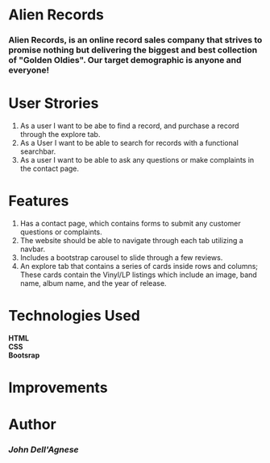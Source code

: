 # Alien Records

### Alien Records, is an online record sales company that strives to promise nothing but delivering the biggest and best collection of "Golden Oldies". Our target demographic is anyone and everyone!

# User Strories

1. As a user I want to be abe to find a record, and purchase a record through the explore tab.
2. As a User I want to be able to search for records with a functional searchbar.
3. As a user I want to be able to ask any questions or make complaints in the contact page.

# Features

1. Has a contact page, which contains forms to submit any customer questions or complaints.
2. The website should be able to navigate through each tab utilizing a navbar.
3. Includes a bootstrap carousel to slide through a few reviews.
4. An explore tab that contains a series of cards inside rows and columns; These cards contain the Vinyl/LP listings which include an image, band name, album name, and the year of release.

# Technologies Used

**HTML** <br>
**CSS** <br>
**Bootsrap** <br>

# Improvements

# Author

### _John Dell'Agnese_
